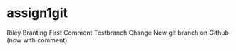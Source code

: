 # assign1git
Riley Branting
First Comment
Testbranch Change
New git branch on Github (now with comment)
